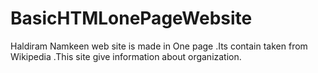 # BasicHTMLonePageWebsite
Haldiram Namkeen web site is made in One page .Its contain taken from Wikipedia .This site give information about organization.  
